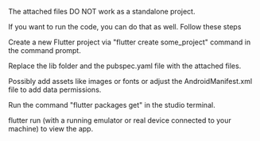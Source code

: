 The attached files DO NOT work as a standalone project.

If you want to run the code, you can do that as well. Follow these steps

Create a new Flutter project via "flutter create some_project" command in the command prompt.

Replace the lib folder and the pubspec.yaml file with the attached files.

Possibly add assets like images or fonts or adjust the AndroidManifest.xml file to add data permissions.

Run the command "flutter packages get" in the studio terminal.

flutter run (with a running emulator or real device connected to your machine) to view the app.
 
